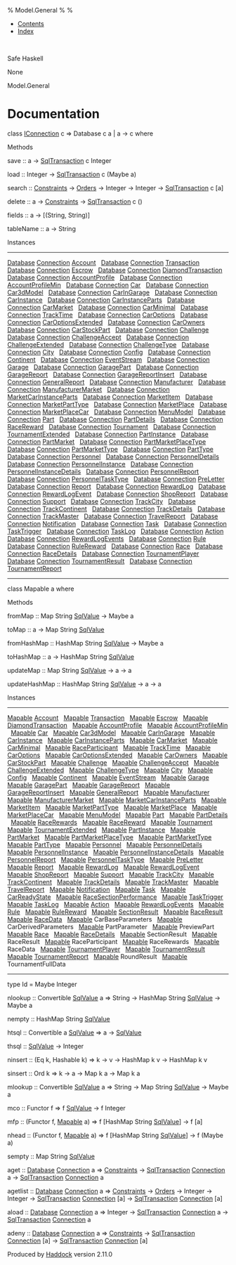 % Model.General
% 
% 

-   [Contents](index.html)
-   [Index](doc-index.html)

 

Safe Haskell

None

Model.General

Documentation
=============

class [IConnection](Data-SqlTransaction.html#t:IConnection) c =\>
Database c a | a -\> c where

Methods

save :: a -\>
[SqlTransaction](Data-SqlTransaction.html#t:SqlTransaction) c Integer

load :: Integer -\>
[SqlTransaction](Data-SqlTransaction.html#t:SqlTransaction) c (Maybe a)

search :: [Constraints](Data-Database.html#t:Constraints) -\>
[Orders](Data-Database.html#t:Orders) -\> Integer -\> Integer -\>
[SqlTransaction](Data-SqlTransaction.html#t:SqlTransaction) c [a]

delete :: a -\> [Constraints](Data-Database.html#t:Constraints) -\>
[SqlTransaction](Data-SqlTransaction.html#t:SqlTransaction) c ()

fields :: a -\> [(String, String)]

tableName :: a -\> String

Instances

  ------------------------------------------------------------------------------------------------------------------------------------------------------------------------------------------ ---
  [Database](Model-General.html#t:Database) [Connection](Data-SqlTransaction.html#t:Connection) [Account](Model-Account.html#t:Account)                                                       
  [Database](Model-General.html#t:Database) [Connection](Data-SqlTransaction.html#t:Connection) [Transaction](Model-Transaction.html#t:Transaction)                                           
  [Database](Model-General.html#t:Database) [Connection](Data-SqlTransaction.html#t:Connection) [Escrow](Model-Escrow.html#t:Escrow)                                                          
  [Database](Model-General.html#t:Database) [Connection](Data-SqlTransaction.html#t:Connection) [DiamondTransaction](Model-Diamonds.html#t:DiamondTransaction)                                
  [Database](Model-General.html#t:Database) [Connection](Data-SqlTransaction.html#t:Connection) [AccountProfile](Model-AccountProfile.html#t:AccountProfile)                                  
  [Database](Model-General.html#t:Database) [Connection](Data-SqlTransaction.html#t:Connection) [AccountProfileMin](Model-AccountProfileMin.html#t:AccountProfileMin)                         
  [Database](Model-General.html#t:Database) [Connection](Data-SqlTransaction.html#t:Connection) [Car](Model-Car.html#t:Car)                                                                   
  [Database](Model-General.html#t:Database) [Connection](Data-SqlTransaction.html#t:Connection) [Car3dModel](Model-Car3dModel.html#t:Car3dModel)                                              
  [Database](Model-General.html#t:Database) [Connection](Data-SqlTransaction.html#t:Connection) [CarInGarage](Model-CarInGarage.html#t:CarInGarage)                                           
  [Database](Model-General.html#t:Database) [Connection](Data-SqlTransaction.html#t:Connection) [CarInstance](Model-CarInstance.html#t:CarInstance)                                           
  [Database](Model-General.html#t:Database) [Connection](Data-SqlTransaction.html#t:Connection) [CarInstanceParts](Model-CarInstanceParts.html#t:CarInstanceParts)                            
  [Database](Model-General.html#t:Database) [Connection](Data-SqlTransaction.html#t:Connection) [CarMarket](Model-CarMarket.html#t:CarMarket)                                                 
  [Database](Model-General.html#t:Database) [Connection](Data-SqlTransaction.html#t:Connection) [CarMinimal](Model-CarMinimal.html#t:CarMinimal)                                              
  [Database](Model-General.html#t:Database) [Connection](Data-SqlTransaction.html#t:Connection) [TrackTime](Model-TrackTime.html#t:TrackTime)                                                 
  [Database](Model-General.html#t:Database) [Connection](Data-SqlTransaction.html#t:Connection) [CarOptions](Model-CarOptions.html#t:CarOptions)                                              
  [Database](Model-General.html#t:Database) [Connection](Data-SqlTransaction.html#t:Connection) [CarOptionsExtended](Model-CarOptionsExtended.html#t:CarOptionsExtended)                      
  [Database](Model-General.html#t:Database) [Connection](Data-SqlTransaction.html#t:Connection) [CarOwners](Model-CarOwners.html#t:CarOwners)                                                 
  [Database](Model-General.html#t:Database) [Connection](Data-SqlTransaction.html#t:Connection) [CarStockPart](Model-CarStockParts.html#t:CarStockPart)                                       
  [Database](Model-General.html#t:Database) [Connection](Data-SqlTransaction.html#t:Connection) [Challenge](Model-Challenge.html#t:Challenge)                                                 
  [Database](Model-General.html#t:Database) [Connection](Data-SqlTransaction.html#t:Connection) [ChallengeAccept](Model-ChallengeAccept.html#t:ChallengeAccept)                               
  [Database](Model-General.html#t:Database) [Connection](Data-SqlTransaction.html#t:Connection) [ChallengeExtended](Model-ChallengeExtended.html#t:ChallengeExtended)                         
  [Database](Model-General.html#t:Database) [Connection](Data-SqlTransaction.html#t:Connection) [ChallengeType](Model-ChallengeType.html#t:ChallengeType)                                     
  [Database](Model-General.html#t:Database) [Connection](Data-SqlTransaction.html#t:Connection) [City](Model-City.html#t:City)                                                                
  [Database](Model-General.html#t:Database) [Connection](Data-SqlTransaction.html#t:Connection) [Config](Model-Config.html#t:Config)                                                          
  [Database](Model-General.html#t:Database) [Connection](Data-SqlTransaction.html#t:Connection) [Continent](Model-Continent.html#t:Continent)                                                 
  [Database](Model-General.html#t:Database) [Connection](Data-SqlTransaction.html#t:Connection) [EventStream](Model-EventStream.html#t:EventStream)                                           
  [Database](Model-General.html#t:Database) [Connection](Data-SqlTransaction.html#t:Connection) [Garage](Model-Garage.html#t:Garage)                                                          
  [Database](Model-General.html#t:Database) [Connection](Data-SqlTransaction.html#t:Connection) [GaragePart](Model-GarageParts.html#t:GaragePart)                                             
  [Database](Model-General.html#t:Database) [Connection](Data-SqlTransaction.html#t:Connection) [GarageReport](Model-GarageReport.html#t:GarageReport)                                        
  [Database](Model-General.html#t:Database) [Connection](Data-SqlTransaction.html#t:Connection) [GarageReportInsert](Model-GarageReportInsert.html#t:GarageReportInsert)                      
  [Database](Model-General.html#t:Database) [Connection](Data-SqlTransaction.html#t:Connection) [GeneralReport](Model-GeneralReport.html#t:GeneralReport)                                     
  [Database](Model-General.html#t:Database) [Connection](Data-SqlTransaction.html#t:Connection) [Manufacturer](Model-Manufacturer.html#t:Manufacturer)                                        
  [Database](Model-General.html#t:Database) [Connection](Data-SqlTransaction.html#t:Connection) [ManufacturerMarket](Model-ManufacturerMarket.html#t:ManufacturerMarket)                      
  [Database](Model-General.html#t:Database) [Connection](Data-SqlTransaction.html#t:Connection) [MarketCarInstanceParts](Model-MarketCarInstanceParts.html#t:MarketCarInstanceParts)          
  [Database](Model-General.html#t:Database) [Connection](Data-SqlTransaction.html#t:Connection) [MarketItem](Model-MarketItem.html#t:MarketItem)                                              
  [Database](Model-General.html#t:Database) [Connection](Data-SqlTransaction.html#t:Connection) [MarketPartType](Model-MarketPartType.html#t:MarketPartType)                                  
  [Database](Model-General.html#t:Database) [Connection](Data-SqlTransaction.html#t:Connection) [MarketPlace](Model-MarketPlace.html#t:MarketPlace)                                           
  [Database](Model-General.html#t:Database) [Connection](Data-SqlTransaction.html#t:Connection) [MarketPlaceCar](Model-MarketPlaceCar.html#t:MarketPlaceCar)                                  
  [Database](Model-General.html#t:Database) [Connection](Data-SqlTransaction.html#t:Connection) [MenuModel](Model-MenuModel.html#t:MenuModel)                                                 
  [Database](Model-General.html#t:Database) [Connection](Data-SqlTransaction.html#t:Connection) [Part](Model-Part.html#t:Part)                                                                
  [Database](Model-General.html#t:Database) [Connection](Data-SqlTransaction.html#t:Connection) [PartDetails](Model-PartDetails.html#t:PartDetails)                                           
  [Database](Model-General.html#t:Database) [Connection](Data-SqlTransaction.html#t:Connection) [RaceReward](Model-RaceReward.html#t:RaceReward)                                              
  [Database](Model-General.html#t:Database) [Connection](Data-SqlTransaction.html#t:Connection) [Tournament](Model-Tournament.html#t:Tournament)                                              
  [Database](Model-General.html#t:Database) [Connection](Data-SqlTransaction.html#t:Connection) [TournamentExtended](Model-TournamentExtended.html#t:TournamentExtended)                      
  [Database](Model-General.html#t:Database) [Connection](Data-SqlTransaction.html#t:Connection) [PartInstance](Model-PartInstance.html#t:PartInstance)                                        
  [Database](Model-General.html#t:Database) [Connection](Data-SqlTransaction.html#t:Connection) [PartMarket](Model-PartMarket.html#t:PartMarket)                                              
  [Database](Model-General.html#t:Database) [Connection](Data-SqlTransaction.html#t:Connection) [PartMarketPlaceType](Model-PartMarketPlaceType.html#t:PartMarketPlaceType)                   
  [Database](Model-General.html#t:Database) [Connection](Data-SqlTransaction.html#t:Connection) [PartMarketType](Model-PartMarketType.html#t:PartMarketType)                                  
  [Database](Model-General.html#t:Database) [Connection](Data-SqlTransaction.html#t:Connection) [PartType](Model-PartType.html#t:PartType)                                                    
  [Database](Model-General.html#t:Database) [Connection](Data-SqlTransaction.html#t:Connection) [Personnel](Model-Personnel.html#t:Personnel)                                                 
  [Database](Model-General.html#t:Database) [Connection](Data-SqlTransaction.html#t:Connection) [PersonnelDetails](Model-PersonnelDetails.html#t:PersonnelDetails)                            
  [Database](Model-General.html#t:Database) [Connection](Data-SqlTransaction.html#t:Connection) [PersonnelInstance](Model-PersonnelInstance.html#t:PersonnelInstance)                         
  [Database](Model-General.html#t:Database) [Connection](Data-SqlTransaction.html#t:Connection) [PersonnelInstanceDetails](Model-PersonnelInstanceDetails.html#t:PersonnelInstanceDetails)    
  [Database](Model-General.html#t:Database) [Connection](Data-SqlTransaction.html#t:Connection) [PersonnelReport](Model-PersonnelReport.html#t:PersonnelReport)                               
  [Database](Model-General.html#t:Database) [Connection](Data-SqlTransaction.html#t:Connection) [PersonnelTaskType](Model-PersonnelTaskType.html#t:PersonnelTaskType)                         
  [Database](Model-General.html#t:Database) [Connection](Data-SqlTransaction.html#t:Connection) [PreLetter](Model-PreLetter.html#t:PreLetter)                                                 
  [Database](Model-General.html#t:Database) [Connection](Data-SqlTransaction.html#t:Connection) [Report](Model-Report.html#t:Report)                                                          
  [Database](Model-General.html#t:Database) [Connection](Data-SqlTransaction.html#t:Connection) [RewardLog](Model-RewardLog.html#t:RewardLog)                                                 
  [Database](Model-General.html#t:Database) [Connection](Data-SqlTransaction.html#t:Connection) [RewardLogEvent](Model-RewardLogEvent.html#t:RewardLogEvent)                                  
  [Database](Model-General.html#t:Database) [Connection](Data-SqlTransaction.html#t:Connection) [ShopReport](Model-ShopReport.html#t:ShopReport)                                              
  [Database](Model-General.html#t:Database) [Connection](Data-SqlTransaction.html#t:Connection) [Support](Model-Support.html#t:Support)                                                       
  [Database](Model-General.html#t:Database) [Connection](Data-SqlTransaction.html#t:Connection) [TrackCity](Model-TrackCity.html#t:TrackCity)                                                 
  [Database](Model-General.html#t:Database) [Connection](Data-SqlTransaction.html#t:Connection) [TrackContinent](Model-TrackContinent.html#t:TrackContinent)                                  
  [Database](Model-General.html#t:Database) [Connection](Data-SqlTransaction.html#t:Connection) [TrackDetails](Model-TrackDetails.html#t:TrackDetails)                                        
  [Database](Model-General.html#t:Database) [Connection](Data-SqlTransaction.html#t:Connection) [TrackMaster](Model-TrackMaster.html#t:TrackMaster)                                           
  [Database](Model-General.html#t:Database) [Connection](Data-SqlTransaction.html#t:Connection) [TravelReport](Model-TravelReport.html#t:TravelReport)                                        
  [Database](Model-General.html#t:Database) [Connection](Data-SqlTransaction.html#t:Connection) [Notification](Model-Notification.html#t:Notification)                                        
  [Database](Model-General.html#t:Database) [Connection](Data-SqlTransaction.html#t:Connection) [Task](Model-Task.html#t:Task)                                                                
  [Database](Model-General.html#t:Database) [Connection](Data-SqlTransaction.html#t:Connection) [TaskTrigger](Model-TaskTrigger.html#t:TaskTrigger)                                           
  [Database](Model-General.html#t:Database) [Connection](Data-SqlTransaction.html#t:Connection) [TaskLog](Model-TaskLog.html#t:TaskLog)                                                       
  [Database](Model-General.html#t:Database) [Connection](Data-SqlTransaction.html#t:Connection) [Action](Model-Action.html#t:Action)                                                          
  [Database](Model-General.html#t:Database) [Connection](Data-SqlTransaction.html#t:Connection) [RewardLogEvents](Model-RewardLogEvents.html#t:RewardLogEvents)                               
  [Database](Model-General.html#t:Database) [Connection](Data-SqlTransaction.html#t:Connection) [Rule](Model-Rule.html#t:Rule)                                                                
  [Database](Model-General.html#t:Database) [Connection](Data-SqlTransaction.html#t:Connection) [RuleReward](Model-RuleReward.html#t:RuleReward)                                              
  [Database](Model-General.html#t:Database) [Connection](Data-SqlTransaction.html#t:Connection) [Race](Model-Race.html#t:Race)                                                                
  [Database](Model-General.html#t:Database) [Connection](Data-SqlTransaction.html#t:Connection) [RaceDetails](Model-RaceDetails.html#t:RaceDetails)                                           
  [Database](Model-General.html#t:Database) [Connection](Data-SqlTransaction.html#t:Connection) [TournamentPlayer](Model-TournamentPlayers.html#t:TournamentPlayer)                           
  [Database](Model-General.html#t:Database) [Connection](Data-SqlTransaction.html#t:Connection) [TournamentResult](Model-TournamentResult.html#t:TournamentResult)                            
  [Database](Model-General.html#t:Database) [Connection](Data-SqlTransaction.html#t:Connection) [TournamentReport](Model-TournamentReport.html#t:TournamentReport)                            
  ------------------------------------------------------------------------------------------------------------------------------------------------------------------------------------------ ---

class Mapable a where

Methods

fromMap :: Map String [SqlValue](Data-SqlTransaction.html#t:SqlValue)
-\> Maybe a

toMap :: a -\> Map String
[SqlValue](Data-SqlTransaction.html#t:SqlValue)

fromHashMap :: HashMap String
[SqlValue](Data-SqlTransaction.html#t:SqlValue) -\> Maybe a

toHashMap :: a -\> HashMap String
[SqlValue](Data-SqlTransaction.html#t:SqlValue)

updateMap :: Map String [SqlValue](Data-SqlTransaction.html#t:SqlValue)
-\> a -\> a

updateHashMap :: HashMap String
[SqlValue](Data-SqlTransaction.html#t:SqlValue) -\> a -\> a

Instances

  ------------------------------------------------------------------------------------------------------------------------------------ ---
  [Mapable](Model-General.html#t:Mapable) [Account](Model-Account.html#t:Account)                                                       
  [Mapable](Model-General.html#t:Mapable) [Transaction](Model-Transaction.html#t:Transaction)                                           
  [Mapable](Model-General.html#t:Mapable) [Escrow](Model-Escrow.html#t:Escrow)                                                          
  [Mapable](Model-General.html#t:Mapable) [DiamondTransaction](Model-Diamonds.html#t:DiamondTransaction)                                
  [Mapable](Model-General.html#t:Mapable) [AccountProfile](Model-AccountProfile.html#t:AccountProfile)                                  
  [Mapable](Model-General.html#t:Mapable) [AccountProfileMin](Model-AccountProfileMin.html#t:AccountProfileMin)                         
  [Mapable](Model-General.html#t:Mapable) [Car](Model-Car.html#t:Car)                                                                   
  [Mapable](Model-General.html#t:Mapable) [Car3dModel](Model-Car3dModel.html#t:Car3dModel)                                              
  [Mapable](Model-General.html#t:Mapable) [CarInGarage](Model-CarInGarage.html#t:CarInGarage)                                           
  [Mapable](Model-General.html#t:Mapable) [CarInstance](Model-CarInstance.html#t:CarInstance)                                           
  [Mapable](Model-General.html#t:Mapable) [CarInstanceParts](Model-CarInstanceParts.html#t:CarInstanceParts)                            
  [Mapable](Model-General.html#t:Mapable) [CarMarket](Model-CarMarket.html#t:CarMarket)                                                 
  [Mapable](Model-General.html#t:Mapable) [CarMinimal](Model-CarMinimal.html#t:CarMinimal)                                              
  [Mapable](Model-General.html#t:Mapable) [RaceParticipant](Data-RaceParticipant.html#t:RaceParticipant)                                
  [Mapable](Model-General.html#t:Mapable) [TrackTime](Model-TrackTime.html#t:TrackTime)                                                 
  [Mapable](Model-General.html#t:Mapable) [CarOptions](Model-CarOptions.html#t:CarOptions)                                              
  [Mapable](Model-General.html#t:Mapable) [CarOptionsExtended](Model-CarOptionsExtended.html#t:CarOptionsExtended)                      
  [Mapable](Model-General.html#t:Mapable) [CarOwners](Model-CarOwners.html#t:CarOwners)                                                 
  [Mapable](Model-General.html#t:Mapable) [CarStockPart](Model-CarStockParts.html#t:CarStockPart)                                       
  [Mapable](Model-General.html#t:Mapable) [Challenge](Model-Challenge.html#t:Challenge)                                                 
  [Mapable](Model-General.html#t:Mapable) [ChallengeAccept](Model-ChallengeAccept.html#t:ChallengeAccept)                               
  [Mapable](Model-General.html#t:Mapable) [ChallengeExtended](Model-ChallengeExtended.html#t:ChallengeExtended)                         
  [Mapable](Model-General.html#t:Mapable) [ChallengeType](Model-ChallengeType.html#t:ChallengeType)                                     
  [Mapable](Model-General.html#t:Mapable) [City](Model-City.html#t:City)                                                                
  [Mapable](Model-General.html#t:Mapable) [Config](Model-Config.html#t:Config)                                                          
  [Mapable](Model-General.html#t:Mapable) [Continent](Model-Continent.html#t:Continent)                                                 
  [Mapable](Model-General.html#t:Mapable) [EventStream](Model-EventStream.html#t:EventStream)                                           
  [Mapable](Model-General.html#t:Mapable) [Garage](Model-Garage.html#t:Garage)                                                          
  [Mapable](Model-General.html#t:Mapable) [GaragePart](Model-GarageParts.html#t:GaragePart)                                             
  [Mapable](Model-General.html#t:Mapable) [GarageReport](Model-GarageReport.html#t:GarageReport)                                        
  [Mapable](Model-General.html#t:Mapable) [GarageReportInsert](Model-GarageReportInsert.html#t:GarageReportInsert)                      
  [Mapable](Model-General.html#t:Mapable) [GeneralReport](Model-GeneralReport.html#t:GeneralReport)                                     
  [Mapable](Model-General.html#t:Mapable) [Manufacturer](Model-Manufacturer.html#t:Manufacturer)                                        
  [Mapable](Model-General.html#t:Mapable) [ManufacturerMarket](Model-ManufacturerMarket.html#t:ManufacturerMarket)                      
  [Mapable](Model-General.html#t:Mapable) [MarketCarInstanceParts](Model-MarketCarInstanceParts.html#t:MarketCarInstanceParts)          
  [Mapable](Model-General.html#t:Mapable) [MarketItem](Model-MarketItem.html#t:MarketItem)                                              
  [Mapable](Model-General.html#t:Mapable) [MarketPartType](Model-MarketPartType.html#t:MarketPartType)                                  
  [Mapable](Model-General.html#t:Mapable) [MarketPlace](Model-MarketPlace.html#t:MarketPlace)                                           
  [Mapable](Model-General.html#t:Mapable) [MarketPlaceCar](Model-MarketPlaceCar.html#t:MarketPlaceCar)                                  
  [Mapable](Model-General.html#t:Mapable) [MenuModel](Model-MenuModel.html#t:MenuModel)                                                 
  [Mapable](Model-General.html#t:Mapable) [Part](Model-Part.html#t:Part)                                                                
  [Mapable](Model-General.html#t:Mapable) [PartDetails](Model-PartDetails.html#t:PartDetails)                                           
  [Mapable](Model-General.html#t:Mapable) [RaceRewards](Data-RaceReward.html#t:RaceRewards)                                             
  [Mapable](Model-General.html#t:Mapable) [RaceReward](Model-RaceReward.html#t:RaceReward)                                              
  [Mapable](Model-General.html#t:Mapable) [Tournament](Model-Tournament.html#t:Tournament)                                              
  [Mapable](Model-General.html#t:Mapable) [TournamentExtended](Model-TournamentExtended.html#t:TournamentExtended)                      
  [Mapable](Model-General.html#t:Mapable) [PartInstance](Model-PartInstance.html#t:PartInstance)                                        
  [Mapable](Model-General.html#t:Mapable) [PartMarket](Model-PartMarket.html#t:PartMarket)                                              
  [Mapable](Model-General.html#t:Mapable) [PartMarketPlaceType](Model-PartMarketPlaceType.html#t:PartMarketPlaceType)                   
  [Mapable](Model-General.html#t:Mapable) [PartMarketType](Model-PartMarketType.html#t:PartMarketType)                                  
  [Mapable](Model-General.html#t:Mapable) [PartType](Model-PartType.html#t:PartType)                                                    
  [Mapable](Model-General.html#t:Mapable) [Personnel](Model-Personnel.html#t:Personnel)                                                 
  [Mapable](Model-General.html#t:Mapable) [PersonnelDetails](Model-PersonnelDetails.html#t:PersonnelDetails)                            
  [Mapable](Model-General.html#t:Mapable) [PersonnelInstance](Model-PersonnelInstance.html#t:PersonnelInstance)                         
  [Mapable](Model-General.html#t:Mapable) [PersonnelInstanceDetails](Model-PersonnelInstanceDetails.html#t:PersonnelInstanceDetails)    
  [Mapable](Model-General.html#t:Mapable) [PersonnelReport](Model-PersonnelReport.html#t:PersonnelReport)                               
  [Mapable](Model-General.html#t:Mapable) [PersonnelTaskType](Model-PersonnelTaskType.html#t:PersonnelTaskType)                         
  [Mapable](Model-General.html#t:Mapable) [PreLetter](Model-PreLetter.html#t:PreLetter)                                                 
  [Mapable](Model-General.html#t:Mapable) [Report](Model-Report.html#t:Report)                                                          
  [Mapable](Model-General.html#t:Mapable) [RewardLog](Model-RewardLog.html#t:RewardLog)                                                 
  [Mapable](Model-General.html#t:Mapable) [RewardLogEvent](Model-RewardLogEvent.html#t:RewardLogEvent)                                  
  [Mapable](Model-General.html#t:Mapable) [ShopReport](Model-ShopReport.html#t:ShopReport)                                              
  [Mapable](Model-General.html#t:Mapable) [Support](Model-Support.html#t:Support)                                                       
  [Mapable](Model-General.html#t:Mapable) [TrackCity](Model-TrackCity.html#t:TrackCity)                                                 
  [Mapable](Model-General.html#t:Mapable) [TrackContinent](Model-TrackContinent.html#t:TrackContinent)                                  
  [Mapable](Model-General.html#t:Mapable) [TrackDetails](Model-TrackDetails.html#t:TrackDetails)                                        
  [Mapable](Model-General.html#t:Mapable) [TrackMaster](Model-TrackMaster.html#t:TrackMaster)                                           
  [Mapable](Model-General.html#t:Mapable) [TravelReport](Model-TravelReport.html#t:TravelReport)                                        
  [Mapable](Model-General.html#t:Mapable) [Notification](Model-Notification.html#t:Notification)                                        
  [Mapable](Model-General.html#t:Mapable) [Task](Model-Task.html#t:Task)                                                                
  [Mapable](Model-General.html#t:Mapable) [CarReadyState](Data-CarReady.html#t:CarReadyState)                                           
  [Mapable](Model-General.html#t:Mapable) [RaceSectionPerformance](Data-RaceSectionPerformance.html#t:RaceSectionPerformance)           
  [Mapable](Model-General.html#t:Mapable) [TaskTrigger](Model-TaskTrigger.html#t:TaskTrigger)                                           
  [Mapable](Model-General.html#t:Mapable) [TaskLog](Model-TaskLog.html#t:TaskLog)                                                       
  [Mapable](Model-General.html#t:Mapable) [Action](Model-Action.html#t:Action)                                                          
  [Mapable](Model-General.html#t:Mapable) [RewardLogEvents](Model-RewardLogEvents.html#t:RewardLogEvents)                               
  [Mapable](Model-General.html#t:Mapable) [Rule](Model-Rule.html#t:Rule)                                                                
  [Mapable](Model-General.html#t:Mapable) [RuleReward](Model-RuleReward.html#t:RuleReward)                                              
  [Mapable](Model-General.html#t:Mapable) [SectionResult](Data-RacingNew.html#t:SectionResult)                                          
  [Mapable](Model-General.html#t:Mapable) [RaceResult](Data-RacingNew.html#t:RaceResult)                                                
  [Mapable](Model-General.html#t:Mapable) [RaceData](Data-RacingNew.html#t:RaceData)                                                    
  [Mapable](Model-General.html#t:Mapable) CarBaseParameters                                                                             
  [Mapable](Model-General.html#t:Mapable) CarDerivedParameters                                                                          
  [Mapable](Model-General.html#t:Mapable) PartParameter                                                                                 
  [Mapable](Model-General.html#t:Mapable) PreviewPart                                                                                   
  [Mapable](Model-General.html#t:Mapable) [Race](Model-Race.html#t:Race)                                                                
  [Mapable](Model-General.html#t:Mapable) [RaceDetails](Model-RaceDetails.html#t:RaceDetails)                                           
  [Mapable](Model-General.html#t:Mapable) SectionResult                                                                                 
  [Mapable](Model-General.html#t:Mapable) RaceResult                                                                                    
  [Mapable](Model-General.html#t:Mapable) RaceParticipant                                                                               
  [Mapable](Model-General.html#t:Mapable) RaceRewards                                                                                   
  [Mapable](Model-General.html#t:Mapable) RaceData                                                                                      
  [Mapable](Model-General.html#t:Mapable) [TournamentPlayer](Model-TournamentPlayers.html#t:TournamentPlayer)                           
  [Mapable](Model-General.html#t:Mapable) [TournamentResult](Model-TournamentResult.html#t:TournamentResult)                            
  [Mapable](Model-General.html#t:Mapable) [TournamentReport](Model-TournamentReport.html#t:TournamentReport)                            
  [Mapable](Model-General.html#t:Mapable) RoundResult                                                                                   
  [Mapable](Model-General.html#t:Mapable) TournamentFullData                                                                            
  ------------------------------------------------------------------------------------------------------------------------------------ ---

type Id = Maybe Integer

nlookup :: Convertible [SqlValue](Data-SqlTransaction.html#t:SqlValue) a
=\> String -\> HashMap String
[SqlValue](Data-SqlTransaction.html#t:SqlValue) -\> Maybe a

nempty :: HashMap String [SqlValue](Data-SqlTransaction.html#t:SqlValue)

htsql :: Convertible a [SqlValue](Data-SqlTransaction.html#t:SqlValue)
=\> a -\> [SqlValue](Data-SqlTransaction.html#t:SqlValue)

thsql :: [SqlValue](Data-SqlTransaction.html#t:SqlValue) -\> Integer

ninsert :: (Eq k, Hashable k) =\> k -\> v -\> HashMap k v -\> HashMap k
v

sinsert :: Ord k =\> k -\> a -\> Map k a -\> Map k a

mlookup :: Convertible [SqlValue](Data-SqlTransaction.html#t:SqlValue) a
=\> String -\> Map String
[SqlValue](Data-SqlTransaction.html#t:SqlValue) -\> Maybe a

mco :: Functor f =\> f [SqlValue](Data-SqlTransaction.html#t:SqlValue)
-\> f Integer

mfp :: (Functor f, [Mapable](Model-General.html#t:Mapable) a) =\> f
[HashMap String [SqlValue](Data-SqlTransaction.html#t:SqlValue)] -\> f
[a]

nhead :: (Functor f, [Mapable](Model-General.html#t:Mapable) a) =\> f
[HashMap String [SqlValue](Data-SqlTransaction.html#t:SqlValue)] -\> f
(Maybe a)

sempty :: Map String [SqlValue](Data-SqlTransaction.html#t:SqlValue)

aget :: [Database](Model-General.html#t:Database)
[Connection](Data-SqlTransaction.html#t:Connection) a =\>
[Constraints](Data-Database.html#t:Constraints) -\>
[SqlTransaction](Data-SqlTransaction.html#t:SqlTransaction)
[Connection](Data-SqlTransaction.html#t:Connection) a -\>
[SqlTransaction](Data-SqlTransaction.html#t:SqlTransaction)
[Connection](Data-SqlTransaction.html#t:Connection) a

agetlist :: [Database](Model-General.html#t:Database)
[Connection](Data-SqlTransaction.html#t:Connection) a =\>
[Constraints](Data-Database.html#t:Constraints) -\>
[Orders](Data-Database.html#t:Orders) -\> Integer -\> Integer -\>
[SqlTransaction](Data-SqlTransaction.html#t:SqlTransaction)
[Connection](Data-SqlTransaction.html#t:Connection) [a] -\>
[SqlTransaction](Data-SqlTransaction.html#t:SqlTransaction)
[Connection](Data-SqlTransaction.html#t:Connection) [a]

aload :: [Database](Model-General.html#t:Database)
[Connection](Data-SqlTransaction.html#t:Connection) a =\> Integer -\>
[SqlTransaction](Data-SqlTransaction.html#t:SqlTransaction)
[Connection](Data-SqlTransaction.html#t:Connection) a -\>
[SqlTransaction](Data-SqlTransaction.html#t:SqlTransaction)
[Connection](Data-SqlTransaction.html#t:Connection) a

adeny :: [Database](Model-General.html#t:Database)
[Connection](Data-SqlTransaction.html#t:Connection) a =\>
[Constraints](Data-Database.html#t:Constraints) -\>
[SqlTransaction](Data-SqlTransaction.html#t:SqlTransaction)
[Connection](Data-SqlTransaction.html#t:Connection) [a] -\>
[SqlTransaction](Data-SqlTransaction.html#t:SqlTransaction)
[Connection](Data-SqlTransaction.html#t:Connection) [a]

Produced by [Haddock](http://www.haskell.org/haddock/) version 2.11.0
